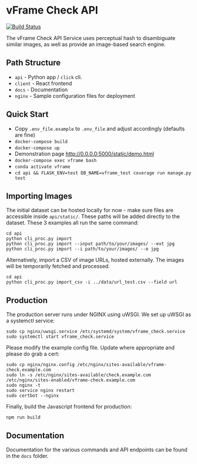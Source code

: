 # vFrame Check API

[![Build Status](https://travis-ci.org/meedan/vframe.svg?branch=develop)](https://travis-ci.org/meedan/vframe)

The vFrame Check API Service uses perceptual hash to disambiguate similar images, as well as provide an image-based search engine.

## Path Structure

- `api` - Python app / `click` cli.
- `client` - React frontend
- `docs` - Documentation
- `nginx` - Sample configuration files for deployment

## Quick Start

- Copy `.env_file.example` to `.env_file` and adjust accordingly (defaults are fine)
- `docker-compose build`
- `docker-compose up`
- Demonstration page http://0.0.0.0:5000/static/demo.html
- `docker-compose exec vframe bash`
- `conda activate vframe`
- `cd api && FLASK_ENV=test DB_NAME=vframe_test coverage run manage.py test`

## Importing Images

The initial dataset can be hosted locally for now - make sure files are accessible inside `api/static/`.  These paths will be added directly to the dataset. These 3 examples all run the same command:

```
cd api
python cli_proc.py import
python cli_proc.py import --input path/to/your/images/ --ext jpg
python cli_proc.py import --i path/to/your/images/ --e jpg
```

Alternatively, import a CSV of image URLs, hosted externally.  The images will be temporarily fetched and processed.

```
cd api
python cli_proc.py import_csv -i ../data/url_test.csv --field url
```

## Production

The production server runs under NGINX using uWSGI.  We set up uWSGI as a systemctl service:

```
sudo cp nginx/uwsgi.service /etc/systemd/system/vframe_check.service
sudo systemctl start vframe_check.service
```

Please modify the example config file.  Update where appropriate and please do grab a cert:

```
sudo cp nginx/nginx.config /etc/nginx/sites-available/vframe-check.example.com
sudo ln -s /etc/nginx/sites-available/check.example.com /etc/nginx/sites-enabled/vframe-check.example.com
sudo nginx -t
sudo service nginx restart
sudo certbot --nginx
```

Finally, build the Javascript frontend for production:

```
npm run build
```

## Documentation

Documentation for the various commands and API endpoints can be found in the `docs` folder.
